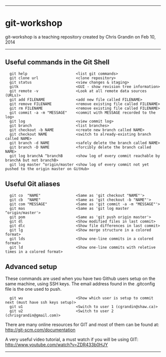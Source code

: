 ____
# git-workshop

git-workshop is a teaching repository created by Chris Grandin on Feb 10, 2014

---

## Useful commands in the Git Shell

      git help                      <list git commands>
      git clone url                 <clone repository>
      git status                    <view changes & staging>
      gitk                          <GUI - show revision tree information>
      git remote -v                 <Look at all remote data sources (URLs)>
      git add FILENAME              <add new file called FILENAME>
      git remove FILENAME           <remove existing file called FILENAME>
      git rm FILENAME               <remove existing file called FILENAME>
      git commit -a -m "MESSAGE"    <commit with MESSAGE recorded to the log>
      git log                       <view commit log>
      git branch                    <list branches>
      git checkout -b NAME          <create new branch called NAME>
      git checkout NAME             <switch to already-existing branch called NAME>
      git branch -d NAME            <safely delete the branch called NAME>
      git branch -D NAME            <forcibly delete the branch called NAME>
      git log branchA ^branchB      <show log of every commit reachable by branchA but not branchB>
      git log master ^origin/master <show log of every commit not yet pushed to the origin master on GitHub>

## Useful Git aliases
      git co  "NAME"                <Same as 'git checkout "NAME"'>
      git cb  "NAME"                <Same as 'git checkout -b "NAME"'>
      git com "MESSAGE"             <Same as 'git commit -a -m "MESSAGE"'>
      git mas                       <Same as 'git log master ^origin/master'>
      git pom                       <Same as 'git push origin master'>
      git dl                        <Show modified files in last commit>
      git dlc                       <Show file differences in last commit>
      git lg                        <Show merge structure in a colored format>
      git lds                       <Show one-line commits in a colored format>
      git ld                        <Show one-line commits with reletive times in a colored format>

## Advanced setup

These commands are used when you have two Github users setup on the same machine, using SSH keys.
The email address found in the .gitconfig file is the one used to push.

      git wu                        <Show which user is setup to commit next (must have ssh keys setup)>
      git u1                        <Switch to user 1 (cgrandin@shaw.ca)>
      git u2                        <Switch to user 2 (chrisgrandin@gmail.com)>


There are many online resources for GIT and
most of them can be found at: http://git-scm.com/documentation

A very useful video tutorial, a must watch if you will be using GIT: http://www.youtube.com/watch?v=ZDR433b0HJY

---

